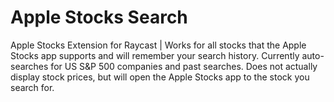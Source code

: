 # Apple Stocks Search

Apple Stocks Extension for Raycast | Works for all stocks that the Apple Stocks app supports and will remember your search history. Currently auto-searches for US S&P 500 companies and past searches. Does not actually display stock prices, but will open the Apple Stocks app to the stock you search for.